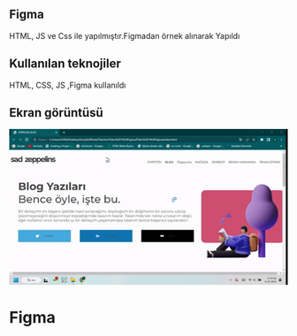 <h2>Figma</h2>

HTML, JS ve Css ile  yapılmıştır.Figmadan örnek alınarak Yapıldı

<h2>Kullanılan teknojiler</h2>

HTML, CSS, JS ,Figma kullanıldı

<h2>Ekran görüntüsü</h2>

![](aaa.gif)

# Figma
